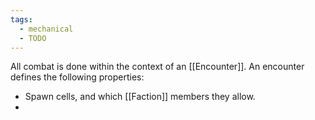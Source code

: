 ```yaml
---
tags:
  - mechanical
  - TODO
---
```

All combat is done within the context of an [[Encounter]].
An encounter defines the following properties:
- Spawn cells, and which [[Faction]] members they allow.
- 
